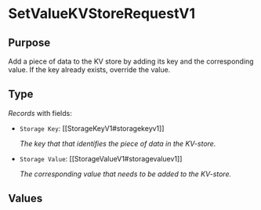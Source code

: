 # SetValueKVStoreRequestV1

## Purpose

<!-- --8<-- [start:purpose] -->
Add a piece of data to the KV store by adding its key and the corresponding value.
If the key already exists, override the value.
<!-- --8<-- [end:purpose] -->

## Type

<!-- --8<-- [start:type] -->
<div class="type" markdown>


*Records* with fields:
- `Storage Key`: [[StorageKeyV1#storagekeyv1]]

  *The key that that identifies the piece of data in the KV-store.*

- `Storage Value`: [[StorageValueV1#storagevaluev1]]

  *The corresponding value that needs to be added to the KV-store.*

</div>
<!-- --8<-- [end:type] -->

## Values
